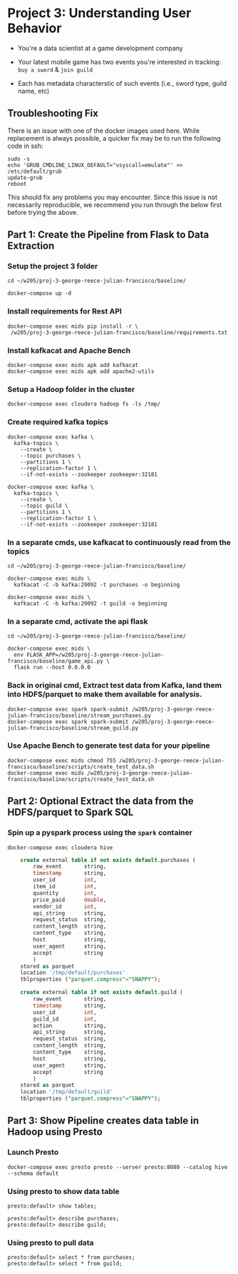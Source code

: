 # Project 3: Understanding User Behavior

- You're a data scientist at a game development company  

- Your latest mobile game has two events you're interested in tracking: `buy a
  sword` & `join guild`

- Each has metadata characterstic of such events (i.e., sword type, guild name,
  etc)

## Troubleshooting Fix

There is an issue with one of the docker images used here. While replacement is always possible, a quicker fix may be to run the following code in ssh:

```
sudo -s
echo 'GRUB_CMDLINE_LINUX_DEFAULT="vsyscall=emulate"' >> /etc/default/grub
update-grub
reboot
```

This should fix any problems you may encounter. Since this issue is not necessarily reproducible, we recommend you run through the below first before trying the above. 

## Part 1: Create the Pipeline from Flask to Data Extraction

### Setup the project 3 folder

```
cd ~/w205/proj-3-george-reece-julian-francisco/baseline/
```
```
docker-compose up -d
```

### Install requirements for Rest API

```
docker-compose exec mids pip install -r \
 /w205/proj-3-george-reece-julian-francisco/baseline/requirements.txt
```

### Install kafkacat and Apache Bench
```
docker-compose exec mids apk add kafkacat
docker-compose exec mids apk add apache2-utils
```

### Setup a Hadoop folder in the cluster

```
docker-compose exec cloudera hadoop fs -ls /tmp/
```

### Create required kafka topics
<!-- 
```
docker-compose exec kafka \
  kafka-topics \
    --create \
    --topic events \
    --partitions 1 \
    --replication-factor 1 \
    --if-not-exists --zookeeper zookeeper:32181
``` -->
```
docker-compose exec kafka \
  kafka-topics \
    --create \
    --topic purchases \
    --partitions 1 \
    --replication-factor 1 \
    --if-not-exists --zookeeper zookeeper:32181
```
```
docker-compose exec kafka \
  kafka-topics \
    --create \
    --topic guild \
    --partitions 1 \
    --replication-factor 1 \
    --if-not-exists --zookeeper zookeeper:32181
```

### In a separate cmds, use kafkacat to continuously read from the topics
```
cd ~/w205/proj-3-george-reece-julian-francisco/baseline/
```
```
docker-compose exec mids \
  kafkacat -C -b kafka:29092 -t purchases -o beginning
```
```
docker-compose exec mids \
  kafkacat -C -b kafka:29092 -t guild -o beginning
```

### In a separate cmd, activate the api flask
```
cd ~/w205/proj-3-george-reece-julian-francisco/baseline/
```

```
docker-compose exec mids \
  env FLASK_APP=/w205/proj-3-george-reece-julian-francisco/baseline/game_api.py \
  flask run --host 0.0.0.0
```

### Back in original cmd, Extract test data from Kafka, land them into HDFS/parquet to make them available for analysis.

```
docker-compose exec spark spark-submit /w205/proj-3-george-reece-julian-francisco/baseline/stream_purchases.py
docker-compose exec spark spark-submit /w205/proj-3-george-reece-julian-francisco/baseline/stream_guild.py
```

###  Use Apache Bench to generate test data for your pipeline

```
docker-compose exec mids chmod 755 /w205/proj-3-george-reece-julian-francisco/baseline/scripts/create_test_data.sh
docker-compose exec mids /w205/proj-3-george-reece-julian-francisco/baseline/scripts/create_test_data.sh
```



## Part 2: Optional Extract the data from the HDFS/parquet to Spark SQL

### Spin up a pyspark process using the `spark` container

```
docker-compose exec cloudera hive
```

```sql
    create external table if not exists default.purchases (
        raw_event       string,
        timestamp       string,
        user_id         int,
        item_id         int,
        quantity        int,
        price_paid      double,
        vendor_id       int,
        api_string      string,
        request_status  string,
        content_length  string,
        content_type    string,
        host            string,
        user_agent      string,
        accept          string
        )
    stored as parquet 
    location '/tmp/default/purchases'
    tblproperties ("parquet.compress"="SNAPPY");
```

```sql
    create external table if not exists default.guild (
        raw_event       string,
        timestamp       string,
        user_id         int,
        guild_id        int,
        action          string,
        api_string      string,
        request_status  string,
        content_length  string,
        content_type    string,
        host            string,
        user_agent      string,
        accept          string
        )
    stored as parquet 
    location '/tmp/default/guild'
    tblproperties ("parquet.compress"="SNAPPY");
```

<!-- ### At the pyspark prompt, read from kafka

```
purchases = spark.read.parquet('/tmp/purchases')
purchases.show()
purchases.registerTempTable('purchases')
query = """
create external table default.purchases
  stored as parquet
  location '/tmp/default/purchases'
  as
  select * from purchases
"""
spark.sql(query)

guild = spark.read.parquet('/tmp/guild')
guild.show()
guild.registerTempTable('guild')
query = """
create external table default.guild
  stored as parquet
  location '/tmp/default/guild'
  as
  select * from guild
"""
spark.sql(query)
``` -->

## Part 3: Show Pipeline creates data table in Hadoop using Presto

### Launch Presto
```
docker-compose exec presto presto --server presto:8080 --catalog hive --schema default
```

### Using presto to show data table
```
presto:default> show tables;
```

```
presto:default> describe purchases;
presto:default> describe guild;
```

### Using presto to pull data
```
presto:default> select * from purchases;
presto:default> select * from guild;
```



